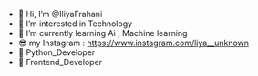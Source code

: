 - 👋 Hi, I’m @IliyaFrahani
- 👀 I’m interested in Technology
- 🌱 I’m currently learning Ai , Machine learning
- 😎 my Instagram : https://www.instagram.com/liya__unknown
- 💜 Python_Developer
- 🎨 Frontend_Developer

<!---
IliyaFrahani/IliyaFrahani is a ✨ special ✨ repository because its `README.md` (this file) appears on your GitHub profile.
You can click the Preview link to take a look at your changes.
--->
